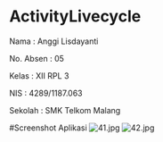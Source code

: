 # ActivityLivecycle

Nama : Anggi Lisdayanti

No. Absen : 05

Kelas : XII RPL 3

NIS : 4289/1187.063

Sekolah : SMK Telkom Malang

#Screenshot Aplikasi
![41.jpg](https://docs.google.com/uc?id=0B0CFHk2H9RL8LWswVThJaFZjV3M)
![42.jpg](https://docs.google.com/uc?id=0B0CFHk2H9RL8aUtCMzBMdDZUMVE)
